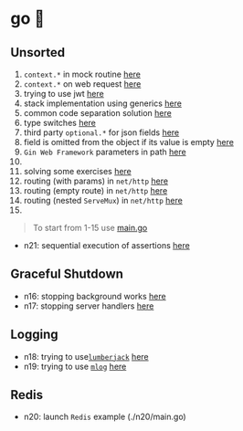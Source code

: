 # go 🦿

## Unsorted

1. `context.*` in mock routine [here](./n1/NOTE.md)
2. `context.*` on web request [here](./n2/NOTE.md)
3. trying to use jwt [here](./n3/exec.go)
4. stack implementation using generics [here](./n4/exec.go)
5. common code separation solution [here](./n5/exec.go)
6. type switches [here](./n6/exec.go)
7. third party `optional.*` for json fields [here](./n7/exec.go)
8. field is omitted from the object if its value is empty [here](./n8/exec.go)
9. `Gin Web Framework` parameters in path [here](./n9/exec.go)
10. <Nil>
11. solving some exercises [here](./n11/exec.go)
12. routing (with params) in `net/http` [here](./n12/exec.go)
13. routing (empty route) in `net/http` [here](./n13/exec.go)
14. routing (nested `ServeMux`) in `net/http` [here](./n14/exec.go)
15. <Nil>

> To start from 1-15 use [main.go](./main.go)

- n21: sequential execution of assertions [here](./n21/main.go)

## Graceful Shutdown

- n16: stopping background works [here](./n16/main.go)
- n17: stopping server handlers [here](./n17/main.go)

## Logging

- n18: trying to use[`lumberjack`](https://github.com/natefinch/lumberjack) [here](./n18/main.go)
- n19: trying to use [`mlog`](https://github.com/jbrodriguez/mlog) [here](./n19/main.go)

## Redis

- n20: launch `Redis` example (./n20/main.go)